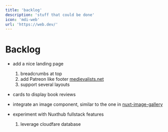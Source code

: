 ```yaml
---
title: 'backlog'
description: 'stuff that could be done'
icon: 'mdi-web'
url: 'https://web.dev/'
---
```


# Backlog


- add a nice landing page
    1. breadcrumbs at top
    2. add Patreon like footer [medievalists.net](https://www.medievalists.net/)
    3. support several layouts

- cards to display book reviews


- integrate an image component, similar to the one in [nuxt-image-gallery](https://admin.hub.nuxt.com/marco-a-almeida/nuxt-image-gallery/production)

- experiment with Nuxthub fullstack features 
    1. leverage cloudfare database